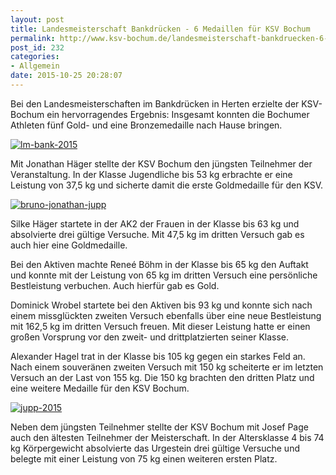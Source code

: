 ```yaml
---
layout: post
title: Landesmeisterschaft Bankdrücken - 6 Medaillen für KSV Bochum
permalink: http://www.ksv-bochum.de/landesmeisterschaft-bankdruecken-6-medaillen-fuer-ksv-bochum
post_id: 232
categories: 
- Allgemein
date: 2015-10-25 20:28:07
---
```


Bei den Landesmeisterschaften im Bankdrücken in Herten erzielte der KSV-Bochum ein hervorragendes Ergebnis: Insgesamt konnten die Bochumer Athleten fünf Gold- und eine Bronzemedaille nach Hause bringen.


[![lm-bank-2015](http://www.ksv-bochum.de/wp-content/uploads/2015/10/lm-bank-2015-640x480.jpg)](http://www.ksv-bochum.de/wp-content/uploads/2015/10/lm-bank-2015.jpg)

Mit Jonathan Häger stellte der KSV Bochum den jüngsten Teilnehmer der Veranstaltung. In der Klasse Jugendliche bis 53 kg erbrachte er eine Leistung von 37,5 kg und sicherte damit die erste Goldmedaille für den KSV.


[![bruno-jonathan-jupp](http://www.ksv-bochum.de/wp-content/uploads/2015/10/bruno-jonathan-jupp-640x408.jpg)](http://www.ksv-bochum.de/wp-content/uploads/2015/10/bruno-jonathan-jupp.jpg)

Silke Häger startete in der AK2 der Frauen in der Klasse bis 63 kg und absolvierte drei gültige Versuche. Mit 47,5 kg im dritten Versuch gab es auch hier eine Goldmedaille.

Bei den Aktiven machte Reneé  Böhm in der Klasse bis 65 kg den Auftakt und konnte mit der Leistung von 65 kg im dritten Versuch eine persönliche Bestleistung verbuchen. Auch hierfür gab es Gold.

Dominick Wrobel startete bei den Aktiven bis 93 kg und konnte sich nach einem missglückten zweiten Versuch ebenfalls über eine neue Bestleistung mit 162,5 kg im dritten Versuch freuen. Mit dieser Leistung hatte er einen großen Vorsprung vor den zweit- und drittplatzierten seiner Klasse.

Alexander Hagel trat in der Klasse bis 105 kg gegen ein starkes Feld an. Nach einem souveränen zweiten Versuch mit 150 kg scheiterte er im letzten Versuch an der Last von 155 kg. Die 150 kg brachten den dritten Platz und eine weitere Medaille für den KSV Bochum.


[![jupp-2015](http://www.ksv-bochum.de/wp-content/uploads/2015/10/jupp-2015-640x480.jpg)](http://www.ksv-bochum.de/wp-content/uploads/2015/10/jupp-2015.jpg)

Neben dem jüngsten Teilnehmer stellte der KSV Bochum mit Josef Page auch den ältesten Teilnehmer der Meisterschaft. In der Altersklasse 4 bis 74 kg Körpergewicht absolvierte das Urgestein drei gültige Versuche und belegte mit einer Leistung von 75 kg einen weiteren ersten Platz.